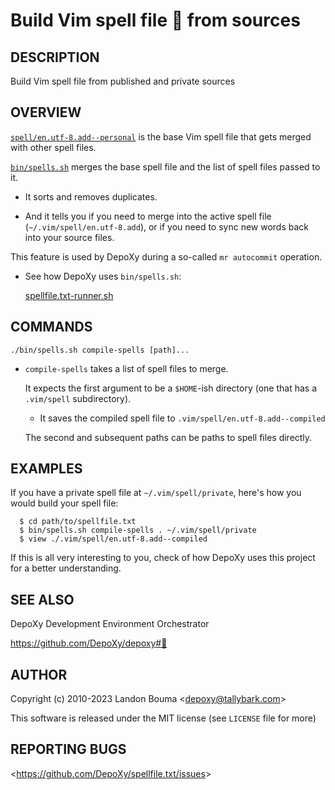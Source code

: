 Build Vim spell file 🧙 from sources
====================================

## DESCRIPTION

  Build Vim spell file from published and private sources

## OVERVIEW

  [`spell/en.utf-8.add--personal`](spell/en.utf-8.add--personal)
  is the base Vim spell file that gets merged with other spell files.

  [`bin/spells.sh`](bin/spells.sh)
  merges the base spell file and the
  list of spell files passed to it.

  - It sorts and removes duplicates.

  - And it tells you if you need to merge into the active
    spell file (`~/.vim/spell/en.utf-8.add`), or if you
    need to sync new words back into your source files.

  This feature is used by DepoXy during a so-called `mr autocommit` operation.

  - See how DepoXy uses `bin/spells.sh`:

      [spellfile.txt-runner.sh](https://github.com/DepoXy/depoxy/blob/release/home/.kit/git/ohmyrepos/lib/spellfile.txt-runner.sh)

## COMMANDS

  `./bin/spells.sh compile-spells [path]...`

  - `compile-spells` takes a list of spell files to merge.

    It expects the first argument to be a `$HOME`-ish directory
    (one that has a `.vim/spell` subdirectory).

    - It saves the compiled spell file to `.vim/spell/en.utf-8.add--compiled`

    The second and subsequent paths can be paths to spell files directly.

## EXAMPLES

  If you have a private spell file at `~/.vim/spell/private`,
  here's how you would build your spell file:

      $ cd path/to/spellfile.txt
      $ bin/spells.sh compile-spells . ~/.vim/spell/private
      $ view ./.vim/spell/en.utf-8.add--compiled

  If this is all very interesting to you, check of how DepoXy uses
  this project for a better understanding.

## SEE ALSO

  DepoXy Development Environment Orchestrator

  https://github.com/DepoXy/depoxy#🍯

## AUTHOR

Copyright (c) 2010-2023 Landon Bouma &lt;depoxy@tallybark.com&gt;

This software is released under the MIT license (see `LICENSE` file for more)

## REPORTING BUGS

&lt;https://github.com/DepoXy/spellfile.txt/issues&gt;

